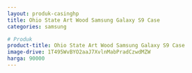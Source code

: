 ```yaml
---
layout: produk-casinghp
title: Ohio State Art Wood Samsung Galaxy S9 Case
categories: samsung

# Produk
product-title: Ohio State Art Wood Samsung Galaxy S9 Case
image-drive: 1T495WvBYO2aaJ7XvlnMabPradCzwdMZW
harga: 90000
---
```


